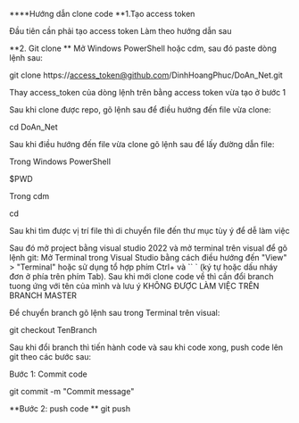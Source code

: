****Hướng dẫn clone code
**1.Tạo access token

Đầu tiên cần phải tạo access token Làm theo hướng dẫn sau

**2. Git clone
**
Mở Windows PowerShell hoặc cdm, sau đó paste dòng lệnh sau:

git clone https://access_token@github.com/DinhHoangPhuc/DoAn_Net.git

Thay access_token của dòng lệnh trên bằng access token vừa tạo ở bước 1

Sau khi clone được repo, gõ lệnh sau để điều hướng đến file vừa clone:

cd DoAn_Net

Sau khi điều hướng đến file vừa clone gõ lệnh sau để lấy đường dẫn file:

Trong Windows PowerShell

$PWD

Trong cdm

cd

Sau khi tìm được vị trí file thì di chuyển file đến thư mục tùy ý để dễ làm việc

Sau đó mở project bằng visual studio 2022 và mở terminal trên visual để gõ lệnh git: Mở Terminal trong Visual Studio bằng cách điều hướng đến "View" > "Terminal" hoặc sử dụng tổ hợp phím Ctrl+ và `` ` (ký tự hoặc dấu nháy đơn ở phía trên phím Tab). Sau khi mới clone code về thì cần đổi branch tuong ứng với tên của mình và lưu ý KHÔNG ĐƯỢC LÀM VIỆC TRÊN BRANCH MASTER

Để chuyển branch gõ lệnh sau trong Terminal trên visual:

git checkout TenBranch

Sau khi đổi branch thì tiến hành code và sau khi code xong, push code lên git theo các bước sau:

Bước 1: Commit code

git commit -m "Commit message"

**Bước 2: push code
**
git push
